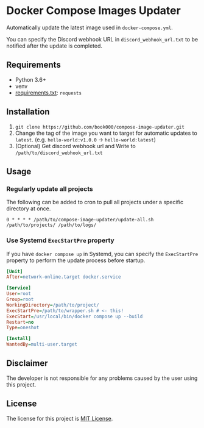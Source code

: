 # Docker Compose Images Updater

Automatically update the latest image used in `docker-compose.yml`.

You can specify the Discord webhook URL in `discord_webhook_url.txt` to be notified after the update is completed.

## Requirements

- Python 3.6+
- venv
- [requirements.txt](requirements.txt): `requests`

## Installation

1. `git clone https://github.com/book000/compose-image-updater.git`
2. Change the tag of the image you want to target for automatic updates to `latest`. (e.g. `hello-world:v1.0.0` -> `hello-world:latest`)
3. (Optional) Get discord webhook url and Write to `/path/to/discord_webhook_url.txt`

## Usage

### Regularly update all projects

The following can be added to cron to pull all projects under a specific directory at once.

```cron
0 * * * * /path/to/compose-image-updater/update-all.sh /path/to/projects/ /path/to/logs/
```

### Use Systemd `ExecStartPre` property

If you have `docker compose up` in Systemd, you can specify the `ExecStartPre` property to perform the update process before startup.

```ini
[Unit]
After=network-online.target docker.service

[Service]
User=root
Group=root
WorkingDirectory=/path/to/project/
ExecStartPre=/path/to/wrapper.sh # <- this!
ExecStart=/usr/local/bin/docker compose up --build
Restart=no
Type=oneshot

[Install]
WantedBy=multi-user.target
```

## Disclaimer

The developer is not responsible for any problems caused by the user using this project.

## License

The license for this project is [MIT License](LICENSE).
